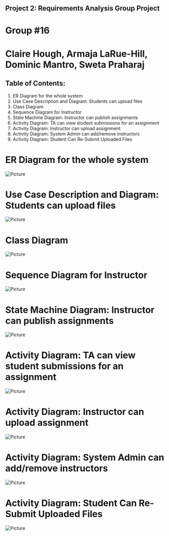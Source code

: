 ## Project 2: Requirements Analysis Group Project
# Group #16
# Claire Hough, Armaja LaRue-Hill, Dominic Mantro, Sweta Praharaj

## Table of Contents:
1. ER Diagram for the whole system
2. Use Case Description and Diagram: Students can upload files
3. Class Diagram
4. Sequence Diagram for Instructor
5. State Machine Diagram: Instructor can publish assignments
6. Activity Diagram: TA can view student submissions for an assignment
7. Activity Diagram: Instructor can upload assignment
8. Activity Diagram: System Admin can add/remove instructors
9. Activity Diagram: Student Can Re-Submit Uploaded  Files

# ER Diagram for the whole system
![Picture](https://github.com/Claire-Hough/Cnhfg6/blob/master/project-2/images/ERDiagram.png?raw=true)

# Use Case Description and Diagram: Students can upload files
![Picture](https://github.com/Claire-Hough/Cnhfg6/blob/master/project-2/images/UseCase.png?raw=true)

# Class Diagram
![Picture](https://github.com/Claire-Hough/Cnhfg6/blob/master/project-2/images/ClassDiagram.png?raw=true)

# Sequence Diagram for Instructor
![Picture](https://github.com/Claire-Hough/Cnhfg6/blob/master/project-2/images/SequenceDiagram.png?raw=true)

# State Machine Diagram: Instructor can publish assignments
![Picture](https://github.com/Claire-Hough/Cnhfg6/blob/master/project-2/images/StateMachine.png?raw=true)

# Activity Diagram: TA can view student submissions for an assignment
![Picture](https://github.com/Claire-Hough/Cnhfg6/blob/master/project-2/images/Activity1.png?raw=true)

# Activity Diagram: Instructor can upload assignment
![Picture](https://github.com/Claire-Hough/Cnhfg6/blob/master/project-2/images/Activity2.png?raw=true)

# Activity Diagram: System Admin can add/remove instructors
![Picture](https://github.com/Claire-Hough/Cnhfg6/blob/master/project-2/images/Activity3.png?raw=true)

# Activity Diagram: Student Can Re-Submit Uploaded Files
![Picture](https://github.com/Claire-Hough/Cnhfg6/blob/master/project-2/images/Activity4.png?raw=true)
